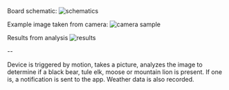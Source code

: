 ## 
Board schematic:
![schematics](https://github.com/PaulTR/GoCodeColorado-IoT-ML/blob/master/schematic.png?raw=true)


Example image taken from camera:
![camera sample](https://github.com/PaulTR/GoCodeColorado-IoT-ML/blob/master/bear.jpg)


Results from analysis
![results](https://github.com/PaulTR/GoCodeColorado-IoT-ML/blob/master/results.png)


--

Device is triggered by motion, takes a picture, analyzes the image to determine if a black bear, tule elk, moose or mountain lion is present. If one is, a notification is sent to the app. Weather data is also recorded.
